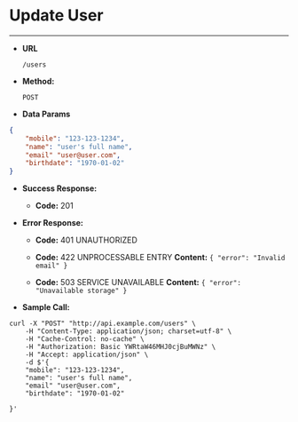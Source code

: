 ﻿# Update User

----

* **URL**

    `/users`

* **Method:**

    `POST`
  
* **Data Params**

```json
{
    "mobile": "123-123-1234",
    "name": "user's full name",
    "email" "user@user.com",
    "birthdate": "1970-01-02"
}

```

* **Success Response:**
    * **Code:** 201
 
* **Error Response:**

    * **Code:** 401 UNAUTHORIZED

    * **Code:** 422 UNPROCESSABLE ENTRY
      **Content:** `{ "error": "Invalid email" }`

    * **Code:** 503 SERVICE UNAVAILABLE 
      **Content:** `{ "error": "Unavailable storage" }`

* **Sample Call:**

```
curl -X "POST" "http://api.example.com/users" \
	-H "Content-Type: application/json; charset=utf-8" \
	-H "Cache-Control: no-cache" \
	-H "Authorization: Basic YWRtaW46MHJ0cjBuMWNz" \
	-H "Accept: application/json" \
	-d $'{
    "mobile": "123-123-1234",
    "name": "user's full name",
    "email" "user@user.com",
    "birthdate": "1970-01-02"

}'

```